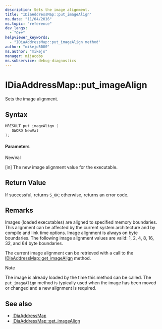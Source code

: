 ```yaml
---
description: Sets the image alignment.
title: "IDiaAddressMap::put_imageAlign"
ms.date: "11/04/2016"
ms.topic: "reference"
dev_langs:
  - "C++"
helpviewer_keywords:
  - "IDiaAddressMap::put_imageAlign method"
author: "mikejo5000"
ms.author: "mikejo"
manager: mijacobs
ms.subservice: debug-diagnostics
---
```


# IDiaAddressMap::put_imageAlign

Sets the image alignment.

## Syntax

```c++
HRESULT put_imageAlign ( 
   DWORD NewVal
);
```

#### Parameters

NewVal

[in] The new image alignment value for the executable.

## Return Value

If successful, returns `S_OK`; otherwise, returns an error code.

## Remarks

Images (loaded executables) are aligned to specified memory boundaries. This alignment can be affected by the current system architecture and by compile and link time options. Image alignment is always on byte boundaries. The following image alignment values are valid: 1, 2, 4, 8, 16, 32, and 64 byte boundaries.

The current image alignment can be retrieved with a call to the [IDiaAddressMap::get_imageAlign](../../debugger/debug-interface-access/idiaaddressmap-get-imagealign.md) method.

> [!NOTE]
> The image is already loaded by the time this method can be called. The `put_imageAlign` method is typically used when the image has been moved or changed and a new alignment is required.

## See also

- [IDiaAddressMap](../../debugger/debug-interface-access/idiaaddressmap.md)
- [IDiaAddressMap::get_imageAlign](../../debugger/debug-interface-access/idiaaddressmap-get-imagealign.md)
